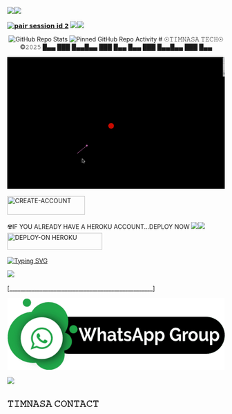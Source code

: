 <a><img src='https://i.imgur.com/LyHic3i.gif'/></a><a><img src='https://i.imgur.com/LyHic3i.gif'/></a>
<p align="left">
<a href="https://timnasa-session-id-etyy.onrender.com"><img src="https://img.shields.io/badge/Pair%20session%20code-white" alt="𝗽𝗮𝗶𝗿 𝘀𝗲𝘀𝘀𝗶𝗼𝗻 𝗶𝗱 𝟮" width="300"></a>
<a><img src='https://i.imgur.com/LyHic3i.gif'/></a><a><img src='https://i.imgur.com/LyHic3i.gif'/></a>

<p align="center">
  <!-- GitHub Repo Activity Stats -->
  <img src="https://github-readme-stats.vercel.app/api?username=Qartde&show_icons=true&hide_title=true&count_private=true&hide=prs&theme=radical" alt="GitHub Repo Stats" width="800">

  <!-- Repo Activity Stats Screen -->
  <img src="https://github-readme-stats.vercel.app/api/pin/?username=deshallos1&repo=Rahzayn" alt="Pinned GitHub Repo Activity" width="800"> 
  # ☉︎𝚃𝙸𝙼𝙽𝙰𝚂𝙰 𝚃𝙴𝙲𝙷☉︎ ©𝟸𝟶𝟸𝟻
  █▄▄ ███ █▄▄█▄▄ ███ █▄▄
  █▄▄ ███ █▄▄█▄▄ ███ █▄▄
  
![](gravity.gif)
   
   <a href="https://signup.heroku.com/"><img title="CREATE-ACCOUNT" src="https://img.shields.io/badge/CREATE-ACCOUNT-h?color=green&style=for-the-badge&logo=red" width="180" height="43.45"/></a></p>

   ☢️IF YOU ALREADY HAVE A HEROKU ACCOUNT...DEPLOY NOW
<a><img src='https://i.imgur.com/LyHic3i.gif'/></a><a><img src='https://i.imgur.com/LyHic3i.gif'/></a>
 <a href="https://dashboard.heroku.com/new?template=https://github.com/timnasax/TIMNASA_TMD"><img title="DEPLOY-ON HEROKU" src="https://img.shields.io/badge/DEPLOY-ON HEROKU-h?color=red&style=for-the-badge&logo=nike" width="220" height="38.45"/></a></p>

 
 [![Typing SVG](https://readme-typing-svg.herokuapp.com?font=Rockstar-ExtraBold&size=30&pause=1000&color=0000FF&center=true&vCenter=true&width=815&height=60&lines=▭+▬+▭+▬+▭+▬+▭+▬+▭+▬+▭)](https://git.io/typing-svg) 

<a><img src='https://i.imgur.com/LyHic3i.gif'/></a>

[____________________________________________________]


[![JOIN WHATSAPP GROUP](https://raw.githubusercontent.com/Neeraj-x0/Neeraj-x0/main/photos/suddidina-join-whatsapp.png)](https://whatsapp.com/channel/0029VajweHxKQuJP6qnjLM31)

 





<a><img src='https://i.imgur.com/LyHic3i.gif'/></a>

## 𝚃𝙸𝙼𝙽𝙰𝚂𝙰 𝙲𝙾𝙽𝚃𝙰𝙲𝚃
